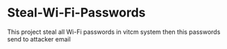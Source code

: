# Steal-Wi-Fi-Passwords
This project steal  all Wi-Fi passwords in vitcm system then this passwords send to attacker email
